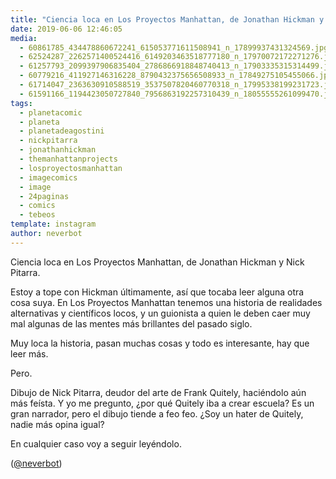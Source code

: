 ```yaml
---
title: "Ciencia loca en Los Proyectos Manhattan, de Jonathan Hickman y Nick Pitarra"
date: 2019-06-06 12:46:05
media: 
  - 60861785_434478860672241_615053771611508941_n_17899937431324569.jpg
  - 62524287_2262571400524416_6149203463518777180_n_17970072172271276.jpg
  - 61257793_2099397906835404_2786866918848740413_n_17903335315314499.jpg
  - 60779216_411927146316228_8790432375656508933_n_17849275105455066.jpg
  - 61714047_2363630910588519_3537507820460770318_n_17995338199231723.jpg
  - 61591166_1194423050727840_7956863192257310439_n_18055555261099470.jpg
tags: 
  - planetacomic
  - planeta
  - planetadeagostini
  - nickpitarra
  - jonathanhickman
  - themanhattanprojects
  - losproyectosmanhattan
  - imagecomics
  - image
  - 24paginas
  - comics
  - tebeos
template: instagram
author: neverbot
---
```


Ciencia loca en Los Proyectos Manhattan, de Jonathan Hickman y Nick Pitarra.


Estoy a tope con Hickman últimamente, así que tocaba leer alguna otra cosa suya. En Los Proyectos Manhattan tenemos una historia de realidades alternativas y científicos locos, y un guionista a quien le deben caer muy mal algunas de las mentes más brillantes del pasado siglo.


Muy loca la historia, pasan muchas cosas y todo es interesante, hay que leer más.


Pero.


Dibujo de Nick Pitarra, deudor del arte de Frank Quitely, haciéndolo aún más feísta. Y yo me pregunto, ¿por qué Quitely iba a crear escuela? Es un gran narrador, pero el dibujo tiende a feo feo. ¿Soy un hater de Quitely, nadie más opina igual?


En cualquier caso voy a seguir leyéndolo.


([@neverbot](https://instagram.com/neverbot))



